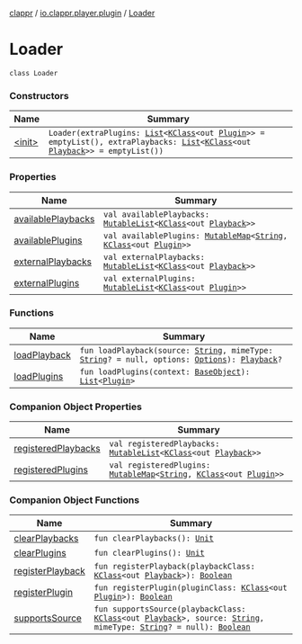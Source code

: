 [clappr](../../index.md) / [io.clappr.player.plugin](../index.md) / [Loader](./index.md)

# Loader

`class Loader`

### Constructors

| Name | Summary |
|---|---|
| [&lt;init&gt;](-init-.md) | `Loader(extraPlugins: `[`List`](https://kotlinlang.org/api/latest/jvm/stdlib/kotlin.collections/-list/index.html)`<`[`KClass`](https://kotlinlang.org/api/latest/jvm/stdlib/kotlin.reflect/-k-class/index.html)`<out `[`Plugin`](../-plugin/index.md)`>> = emptyList(), extraPlaybacks: `[`List`](https://kotlinlang.org/api/latest/jvm/stdlib/kotlin.collections/-list/index.html)`<`[`KClass`](https://kotlinlang.org/api/latest/jvm/stdlib/kotlin.reflect/-k-class/index.html)`<out `[`Playback`](../../io.clappr.player.components/-playback/index.md)`>> = emptyList())` |

### Properties

| Name | Summary |
|---|---|
| [availablePlaybacks](available-playbacks.md) | `val availablePlaybacks: `[`MutableList`](https://kotlinlang.org/api/latest/jvm/stdlib/kotlin.collections/-mutable-list/index.html)`<`[`KClass`](https://kotlinlang.org/api/latest/jvm/stdlib/kotlin.reflect/-k-class/index.html)`<out `[`Playback`](../../io.clappr.player.components/-playback/index.md)`>>` |
| [availablePlugins](available-plugins.md) | `val availablePlugins: `[`MutableMap`](https://kotlinlang.org/api/latest/jvm/stdlib/kotlin.collections/-mutable-map/index.html)`<`[`String`](https://kotlinlang.org/api/latest/jvm/stdlib/kotlin/-string/index.html)`, `[`KClass`](https://kotlinlang.org/api/latest/jvm/stdlib/kotlin.reflect/-k-class/index.html)`<out `[`Plugin`](../-plugin/index.md)`>>` |
| [externalPlaybacks](external-playbacks.md) | `val externalPlaybacks: `[`MutableList`](https://kotlinlang.org/api/latest/jvm/stdlib/kotlin.collections/-mutable-list/index.html)`<`[`KClass`](https://kotlinlang.org/api/latest/jvm/stdlib/kotlin.reflect/-k-class/index.html)`<out `[`Playback`](../../io.clappr.player.components/-playback/index.md)`>>` |
| [externalPlugins](external-plugins.md) | `val externalPlugins: `[`MutableList`](https://kotlinlang.org/api/latest/jvm/stdlib/kotlin.collections/-mutable-list/index.html)`<`[`KClass`](https://kotlinlang.org/api/latest/jvm/stdlib/kotlin.reflect/-k-class/index.html)`<out `[`Plugin`](../-plugin/index.md)`>>` |

### Functions

| Name | Summary |
|---|---|
| [loadPlayback](load-playback.md) | `fun loadPlayback(source: `[`String`](https://kotlinlang.org/api/latest/jvm/stdlib/kotlin/-string/index.html)`, mimeType: `[`String`](https://kotlinlang.org/api/latest/jvm/stdlib/kotlin/-string/index.html)`? = null, options: `[`Options`](../../io.clappr.player.base/-options/index.md)`): `[`Playback`](../../io.clappr.player.components/-playback/index.md)`?` |
| [loadPlugins](load-plugins.md) | `fun loadPlugins(context: `[`BaseObject`](../../io.clappr.player.base/-base-object/index.md)`): `[`List`](https://kotlinlang.org/api/latest/jvm/stdlib/kotlin.collections/-list/index.html)`<`[`Plugin`](../-plugin/index.md)`>` |

### Companion Object Properties

| Name | Summary |
|---|---|
| [registeredPlaybacks](registered-playbacks.md) | `val registeredPlaybacks: `[`MutableList`](https://kotlinlang.org/api/latest/jvm/stdlib/kotlin.collections/-mutable-list/index.html)`<`[`KClass`](https://kotlinlang.org/api/latest/jvm/stdlib/kotlin.reflect/-k-class/index.html)`<out `[`Playback`](../../io.clappr.player.components/-playback/index.md)`>>` |
| [registeredPlugins](registered-plugins.md) | `val registeredPlugins: `[`MutableMap`](https://kotlinlang.org/api/latest/jvm/stdlib/kotlin.collections/-mutable-map/index.html)`<`[`String`](https://kotlinlang.org/api/latest/jvm/stdlib/kotlin/-string/index.html)`, `[`KClass`](https://kotlinlang.org/api/latest/jvm/stdlib/kotlin.reflect/-k-class/index.html)`<out `[`Plugin`](../-plugin/index.md)`>>` |

### Companion Object Functions

| Name | Summary |
|---|---|
| [clearPlaybacks](clear-playbacks.md) | `fun clearPlaybacks(): `[`Unit`](https://kotlinlang.org/api/latest/jvm/stdlib/kotlin/-unit/index.html) |
| [clearPlugins](clear-plugins.md) | `fun clearPlugins(): `[`Unit`](https://kotlinlang.org/api/latest/jvm/stdlib/kotlin/-unit/index.html) |
| [registerPlayback](register-playback.md) | `fun registerPlayback(playbackClass: `[`KClass`](https://kotlinlang.org/api/latest/jvm/stdlib/kotlin.reflect/-k-class/index.html)`<out `[`Playback`](../../io.clappr.player.components/-playback/index.md)`>): `[`Boolean`](https://kotlinlang.org/api/latest/jvm/stdlib/kotlin/-boolean/index.html) |
| [registerPlugin](register-plugin.md) | `fun registerPlugin(pluginClass: `[`KClass`](https://kotlinlang.org/api/latest/jvm/stdlib/kotlin.reflect/-k-class/index.html)`<out `[`Plugin`](../-plugin/index.md)`>): `[`Boolean`](https://kotlinlang.org/api/latest/jvm/stdlib/kotlin/-boolean/index.html) |
| [supportsSource](supports-source.md) | `fun supportsSource(playbackClass: `[`KClass`](https://kotlinlang.org/api/latest/jvm/stdlib/kotlin.reflect/-k-class/index.html)`<out `[`Playback`](../../io.clappr.player.components/-playback/index.md)`>, source: `[`String`](https://kotlinlang.org/api/latest/jvm/stdlib/kotlin/-string/index.html)`, mimeType: `[`String`](https://kotlinlang.org/api/latest/jvm/stdlib/kotlin/-string/index.html)`? = null): `[`Boolean`](https://kotlinlang.org/api/latest/jvm/stdlib/kotlin/-boolean/index.html) |
